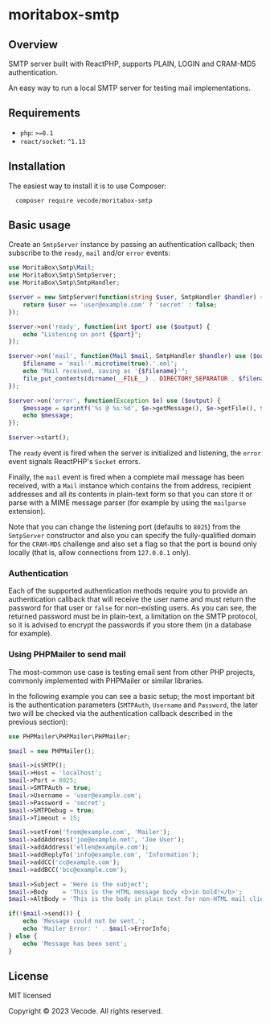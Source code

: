 # moritabox-smtp

## Overview

SMTP server built with ReactPHP, supports PLAIN, LOGIN and CRAM-MD5 authentication.

An easy way to run a local SMTP server for testing mail implementations.

## Requirements

- `php`: `>=8.1`
- `react/socket`: `^1.13`

## Installation

The easiest way to install it is to use Composer:

```shell
  composer require vecode/moritabox-smtp
```

## Basic usage

Create an `SmtpServer` instance by passing an authentication callback; then subscribe to the `ready`, `mail` and/or `error` events:

```php
use MoritaBox\Smtp\Mail;
use MoritaBox\Smtp\SmtpServer;
use MoritaBox\Smtp\SmtpHandler;

$server = new SmtpServer(function(string $user, SmtpHandler $handler) {
    return $user == 'user@example.com' ? 'secret' : false;
});

$server->on('ready', function(int $port) use ($output) {
    echo "Listening on port {$port}";
});

$server->on('mail', function(Mail $mail, SmtpHandler $handler) use ($output) {
    $filename = 'mail-'.microtime(true).'.eml';
    echo "Mail received, saving as '{$filename}'";
    file_put_contents(dirname(__FILE__) . DIRECTORY_SEPARATOR . $filename, $mail->getContents());
});

$server->on('error', function(Exception $e) use ($output) {
    $message = sprintf('%s @ %s:%d', $e->getMessage(), $e->getFile(), $e->getLine());
    echo $message;
});

$server->start();
```

The `ready` event is fired when the server is initialized and listening, the `error` event signals ReactPHP's `Socket` errors.

Finally, the `mail` event is fired when a complete mail message has been received, with a `Mail` instance which contains the from address, recipient addresses and all its contents in plain-text form so that you can store it or parse with a MIME message parser (for example by using the `mailparse` extension).

Note that you can change the listening port (defaults to `8025`) from the `SmtpServer` constructor and also you can specify the fully-qualified domain for the `CRAM-MD5` challenge and also set a flag so that the port is bound only locally (that is, allow connections from `127.0.0.1` only).

### Authentication

Each of the supported authentication methods require you to provide an authentication callback that will receive the user name and must return the password for that user or `false` for non-existing users. As you can see, the returned password must be in plain-text, a limitation on the SMTP protocol, so it is advised to encrypt the passwords if you store them (in a database for example).

### Using PHPMailer to send mail

The most-common use case is testing email sent from other PHP projects, commonly implemented with PHPMailer or similar libraries.

In the following example you can see a basic setup; the most important bit is the authentication parameters (`SMTPAuth`, `Username` and `Password`, the later two will be checked via the authentication callback described in the previous section):

```php
use PHPMailer\PHPMailer\PHPMailer;

$mail = new PHPMailer();

$mail->isSMTP();
$mail->Host = 'localhost';
$mail->Port = 8025;
$mail->SMTPAuth = true;
$mail->Username = 'user@example.com';
$mail->Password = 'secret';
$mail->SMTPDebug = true;
$mail->Timeout = 15;

$mail->setFrom('from@example.com', 'Mailer');
$mail->addAddress('joe@example.net', 'Joe User');
$mail->addAddress('ellen@example.com');
$mail->addReplyTo('info@example.com', 'Information');
$mail->addCC('cc@example.com');
$mail->addBCC('bcc@example.com');

$mail->Subject = 'Here is the subject';
$mail->Body    = 'This is the HTML message body <b>in bold!</b>';
$mail->AltBody = 'This is the body in plain text for non-HTML mail clients';

if(!$mail->send()) {
    echo 'Message could not be sent.';
    echo 'Mailer Error: ' . $mail->ErrorInfo;
} else {
    echo 'Message has been sent';
}
```

## License

MIT licensed

Copyright &copy; 2023 Vecode. All rights reserved.
